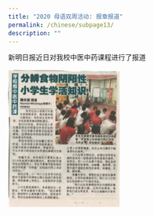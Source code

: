 ```yaml
---
title: "2020 母语双周活动: 报章报道"
permalink: /chinese/subpage13/
description: ""
---
```

新明日报近日对我校中医中药课程进行了报道
				
<img src="/images/accordion9-1.jpg" style="width:45%" alt="新明日报近日对我校中医中药课程进行了报道">